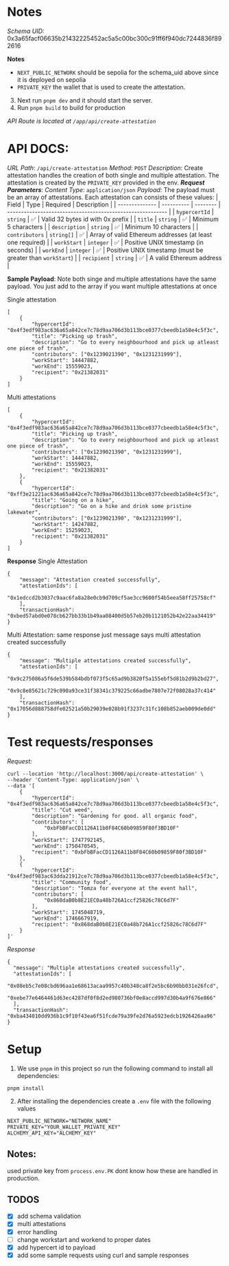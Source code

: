 # Notes

_Schema UID:_ 0x3a65facf06635b21432225452ac5a5c00bc300c91ff6f940dc7244836f892616

**Notes**

- `NEXT_PUBLIC_NETWORK` should be sepolia for the schema_uid above since it is deployed on sepolia
- `PRIVATE_KEY` the wallet that is used to create the attestation.

3. Next run `pnpm dev` and it should start the server.
4. Run `pnpm build` to build for production

_API Route is located at `/app/api/create-attestation`_

# API DOCS:

_URL Path_: `/api/create-attestation`
_Method_: `POST`
_Description_: Create attestation handles the creation of both single and multiple attestation. The attestation is created by the `PRIVATE_KEY` provided in the env.
**_Request Parameters_**:
_Content Type_: `application/json`
_Payload_:
The payload must be an array of attestations.
Each attestation can consists of these values:
| Field | Type | Required | Description |
| -------------- | ---------- | -------- | ---------------------------------------------------------- |
| `hypercertId` | `string` | ✅ | Valid 32 bytes id with 0x prefix |
| `title` | `string` | ✅ | Minimum 5 characters |
| `description` | `string` | ✅ | Minimum 10 characters |
| `contributors` | `string[]` | ✅ | Array of valid Ethereum addresses (at least one required) |
| `workStart` | `integer` | ✅ | Positive UNIX timestamp (in seconds) |
| `workEnd` | `integer` | ✅ | Positive UNIX timestamp (must be greater than `workStart`) |
| `recipient` | `string` | ✅ | A valid Ethereum address |

**Sample Payload**:
Note both singe and multiple attestations have the same payload. You just add to the array if you want multiple attestations at once

Single attestation

```
[
    {
        "hypercertId": "0x4f3edf983ac636a65a842ce7c78d9aa706d3b113bce0377cbeedb1a58e4c5f3c",
        "title": "Picking up trash",
        "description": "Go to every neighbourhood and pick up atleast one piece of trash",
        "contributors": ["0x1239021390", "0x1231231999"],
        "workStart": 14447882,
        "workEnd": 15559023,
        "recipient": "0x21382031"
    }
]
```

Multi attestations

```
[
    {
        "hypercertId": "0x4f3edf983ac636a65a842ce7c78d9aa706d3b113bce0377cbeedb1a58e4c5f3c",
        "title": "Picking up trash",
        "description": "Go to every neighbourhood and pick up atleast one piece of trash",
        "contributors": ["0x1239021390", "0x1231231999"],
        "workStart": 14447882,
        "workEnd": 15559023,
        "recipient": "0x21382031"
    },
    {
        "hypercertId": "0xff3e21221ac636a65a842ce7c78d9aa706d3b113bce0377cbeedb1a58e4c5f3c",
        "title": "Going on a hike",
        "description": "Go on a hike and drink some pristine lakewater",
        "contributors": ["0x1239021390", "0x1231231999"],
        "workStart": 14247882,
        "workEnd": 15259023,
        "recipient": "0x21382031"
    }
]
```

**Response**
Single Attestation

```
{
    "message": "Attestation created successfully",
    "attestationIds": [
        "0x1edccd2b3037c9aac6fa8a28e0cb9d709cf5ae3cc9600f54b5eea58ff25758cf"
    ],
    "transactionHash": "0xbed57abd0e078cb627bb33b1b49aa08400d5b57eb20b1121052b42e22aa34419"
}
```

Multi Attestation: same response just message says multi attestation created successfully

```
{
    "message": "Multiple attestations created successfully",
    "attestationIds": [
        "0x9c275086a5f6de539b584bdbf073f5c65ad9b3820f5a155ebf5d81b2d9b2bd27",
        "0x9c8e85621c729c090a93ce31f38341c379225c66adbe7807e72f08028a37c414"
    ],
    "transactionHash": "0x17056d888758dfe02521a50b29039e028b91f3237c31fc108b852aeb009de0dd"
}
```

# Test requests/responses

_Request:_

```
curl --location 'http://localhost:3000/api/create-attestation' \
--header 'Content-Type: application/json' \
--data '[
    {
        "hypercertId": "0x4f3edf983ac636a65a842ce7c78d9aa706d3b113bce0377cbeedb1a58e4c5f3c",
        "title": "Cut weed",
        "description": "Gardening for good. all organic food",
        "contributors": [
            "0xbFbBFacCD1126A11b8F84C60b09859F80f3BD10F"
        ],
        "workStart": 1747792145,
        "workEnd": 1750470545,
        "recipient": "0xbFbBFacCD1126A11b8F84C60b09859F80f3BD10F"
    },
    {
        "hypercertId": "0x4f3edf983ac63dda21912ce7c78d9aa706d3b113bce0377cbeedb1a58e4c5f3c",
        "title": "Community food",
        "description": "Tomza for everyone at the event hall",
        "contributors": [
            "0x868daB0b8E21EC0a48b726A1ccf25826c78C6d7F"
        ],
        "workStart": 1745048719,
        "workEnd": 1746667919,
        "recipient": "0x868daB0b8E21EC0a48b726A1ccf25826c78C6d7F"
    }
]'
```

_Response_

```
{
  "message": "Multiple attestations created successfully",
  "attestationIds": [
    "0x08eb5c7e08cbd696aa1e68613acaa9957c40b348ca8f2e5bc6b90bb031e26fcd",
    "0xebe77e6464461d63ec4287df0f8d2ed980736bf0e8accd997d30b4a9f676e866"
  ],
  "transactionHash": "0xba434010dd936b1c9f10f43ea6f51fcde79a39fe2d76a5923edcb1926426aa96"
}
```

# Setup

1. We use `pnpm` in this project so run the following command to install all dependencies:

```
pnpm install
```

2. After installing the dependencies create a `.env` file with the following values

```
NEXT_PUBLIC_NETWORK="NETWORK_NAME"
PRIVATE_KEY="YOUR_WALLET_PRIVATE_KEY"
ALCHEMY_API_KEY="ALCHEMY_KEY"
```

## Notes:

used private key from `process.env.PK` dont know how these are handled in production.

## TODOS

- [x] add schema validation
- [x] multi attestations
- [x] error handling
- [ ] change workstart and workend to proper dates
- [x] add hypercert id to payload
- [x] add some sample requests using curl and sample responses
